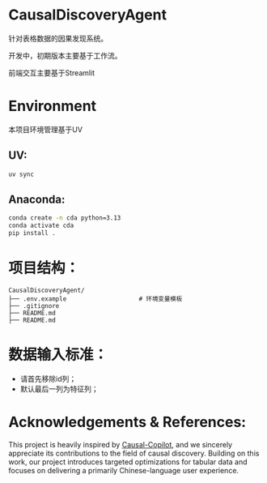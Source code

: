 # CausalDiscoveryAgent
针对表格数据的因果发现系统。

开发中，初期版本主要基于工作流。

前端交互主要基于Streamlit

# Environment
本项目环境管理基于UV

## UV:
```bash
uv sync
```

## Anaconda:
```bash
conda create -n cda python=3.13
conda activate cda
pip install .
```

# 项目结构：
```text
CausalDiscoveryAgent/
├── .env.example                    # 环境变量模板
├── .gitignore
├── README.md
├── README.md

```

# 数据输入标准：
- 请首先移除id列；
- 默认最后一列为特征列；




# Acknowledgements & References:
This project is heavily inspired by [Causal-Copilot](https://github.com/Lancelot39/Causal-Copilot), and we sincerely appreciate its contributions to the field of causal discovery. Building on this work, our project introduces targeted optimizations for tabular data and focuses on delivering a primarily Chinese-language user experience.

